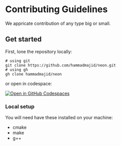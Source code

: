 # Contributing Guidelines

We appricate contribution of any type big or small. 

## Get started

First, lone the repository locally:

```shell
# using git
git clone https://github.com/hammadmajid/neon.git
# using gh
gh clone hammadmajid/neon
```

or open in codespace:

[![Open in GitHub Codespaces](https://github.com/codespaces/badge.svg)](https://codespaces.new/hammadmajid/neon)

### Local setup

You will need have these installed on your machine:

- cmake
- make
- g++

